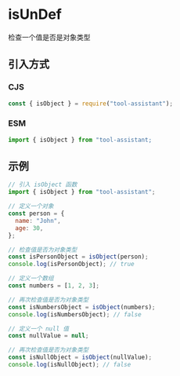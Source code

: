 # isUnDef

检查一个值是否是对象类型

## 引入方式

### CJS

```javascript
const { isObject } = require("tool-assistant");
```

### ESM

```javascript
import { isObject } from "tool-assistant;
```

## 示例

```javascript
// 引入 isObject 函数
import { isObject } from "tool-assistant";

// 定义一个对象
const person = {
  name: "John",
  age: 30,
};

// 检查值是否为对象类型
const isPersonObject = isObject(person);
console.log(isPersonObject); // true

// 定义一个数组
const numbers = [1, 2, 3];

// 再次检查值是否为对象类型
const isNumbersObject = isObject(numbers);
console.log(isNumbersObject); // false

// 定义一个 null 值
const nullValue = null;

// 再次检查值是否为对象类型
const isNullObject = isObject(nullValue);
console.log(isNullObject); // false
```
